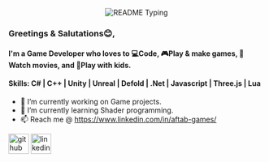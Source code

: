 <!--
**aftab-games/aftab-games** is a ✨ _special_ ✨ repository because its `README.md` (this file) appears on your GitHub profile.
-->
<p align="center">
  <img src="https://readme-typing-svg.demolab.com/?lines=Hello%F0%9F%99%8B%E2%80%8D%E2%99%82%EF%B8%8F;Welcome+to+my+GitHub+profile!;My+name+is+Md.+Aftab+Uddin;I+am+a+Game+Developer&font=Consolas&color=50C878&size=22&center=true&width=800&height=50&duration=2900&pause=1000" alt="README Typing">
</p>

### Greetings & Salutations😊,
#### I'm a Game Developer who loves to 💻Code, 🎮Play & make games, 🍿Watch movies, and 🛝Play with kids.
#### Skills: C# | C++ | Unity | Unreal | Defold | .Net | Javascript | Three.js | Lua

- 🔭 I’m currently working on Game projects.
- 🌱 I’m currently learning Shader programming.
- 📫 Reach me @ https://www.linkedin.com/in/aftab-games/ 

[<img src='https://cdn.jsdelivr.net/npm/simple-icons@3.0.1/icons/github.svg' alt='github' height='40'>](https://github.com/aftab-games)  [<img src='https://cdn.jsdelivr.net/npm/simple-icons@3.0.1/icons/linkedin.svg' alt='linkedin' height='40'>](https://www.linkedin.com/in/aftab-games//)  


